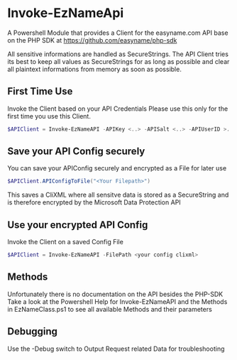 # Invoke-EzNameApi
A Powershell Module that provides a Client for the easyname.com API base on the PHP SDK
at https://github.com/easyname/php-sdk

All sensitive informations are handled as SecureStrings.
The API Client tries its best to keep all values as SecureStrings
for as long as possible and clear all plaintext informations from 
memory as soon as possible.

## First Time Use 
Invoke the Client based on your API Credentials 
Please use this only for the first time you use this Client.

```powershell   
$APIClient = Invoke-EzNameAPI -APIKey <..> -APISalt <..> -APIUserID >..> -APIUserMail <..> -APISigningSalt <..>
```

## Save your API Config securely
You can save your APIConfig securely and encrypted as a File for later use

```powershell  
$APIClient.APIConfigToFile("<Your Filepath>")
```

This saves a CliXML where all sensitve data is stored as a SecureString 
and is therefore encrypted by the Microsoft Data Protection API

## Use your encrypted API Config

Invoke the Client on a saved Config File
```powershell 
$APIClient = Invoke-EzNameAPI -FilePath <your config clixml>
```

## Methods 

Unfortunately there is no documentation on the API besides the PHP-SDK
Take a look at the Powershell Help for Invoke-EzNameAPI and the 
Methods in EzNameClass.ps1 to see all available Methods and their parameters

## Debugging

Use the -Debug switch to Output Request related Data for troubleshooting